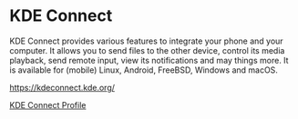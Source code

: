 # KDE Connect

KDE Connect provides various features to integrate your phone and your computer. It allows you to send files to the other device, control its media playback, send remote input, view its notifications and may things more. It is available for (mobile) Linux, Android, FreeBSD, Windows and macOS.

https://kdeconnect.kde.org/

[KDE Connect Profile](kdeconnectd.yml)

